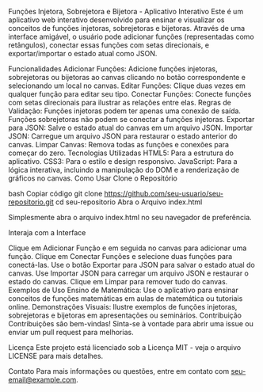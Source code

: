Funções Injetora, Sobrejetora e Bijetora - Aplicativo Interativo
Este é um aplicativo web interativo desenvolvido para ensinar e visualizar os conceitos de funções injetoras, sobrejetoras e bijetoras. Através de uma interface amigável, o usuário pode adicionar funções (representadas como retângulos), conectar essas funções com setas direcionais, e exportar/importar o estado atual como JSON.

Funcionalidades
Adicionar Funções: Adicione funções injetoras, sobrejetoras ou bijetoras ao canvas clicando no botão correspondente e selecionando um local no canvas.
Editar Funções: Clique duas vezes em qualquer função para editar seu tipo.
Conectar Funções: Conecte funções com setas direcionais para ilustrar as relações entre elas.
Regras de Validação:
Funções injetoras podem ter apenas uma conexão de saída.
Funções sobrejetoras não podem se conectar a funções injetoras.
Exportar para JSON: Salve o estado atual do canvas em um arquivo JSON.
Importar JSON: Carregue um arquivo JSON para restaurar o estado anterior do canvas.
Limpar Canvas: Remova todas as funções e conexões para começar do zero.
Tecnologias Utilizadas
HTML5: Para a estrutura do aplicativo.
CSS3: Para o estilo e design responsivo.
JavaScript: Para a lógica interativa, incluindo a manipulação do DOM e a renderização de gráficos no canvas.
Como Usar
Clone o Repositório

bash
Copiar código
git clone https://github.com/seu-usuario/seu-repositorio.git
cd seu-repositorio
Abra o Arquivo index.html

Simplesmente abra o arquivo index.html no seu navegador de preferência.

Interaja com a Interface

Clique em Adicionar Função e em seguida no canvas para adicionar uma função.
Clique em Conectar Funções e selecione duas funções para conectá-las.
Use o botão Exportar para JSON para salvar o estado atual do canvas.
Use Importar JSON para carregar um arquivo JSON e restaurar o estado do canvas.
Clique em Limpar para remover tudo do canvas.
Exemplos de Uso
Ensino de Matemática: Use o aplicativo para ensinar conceitos de funções matemáticas em aulas de matemática ou tutoriais online.
Demonstrações Visuais: Ilustre exemplos de funções injetoras, sobrejetoras e bijetoras em apresentações ou seminários.
Contribuição
Contribuições são bem-vindas! Sinta-se à vontade para abrir uma issue ou enviar um pull request para melhorias.

Licença
Este projeto está licenciado sob a Licença MIT - veja o arquivo LICENSE para mais detalhes.

Contato
Para mais informações ou questões, entre em contato com seu-email@example.com.


